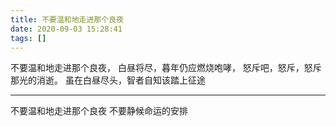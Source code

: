 ```yaml
---
title: 不要温和地走进那个良夜
date: 2020-09-03 15:28:41
tags: []
---
```

不要温和地走进那个良夜，
白昼将尽，暮年仍应燃烧咆哮，
怒斥吧，怒斥，怒斥那光的消逝。
虽在白昼尽头，智者自知该踏上征途

---
不要温和地走进那个良夜
不要静候命运的安排

